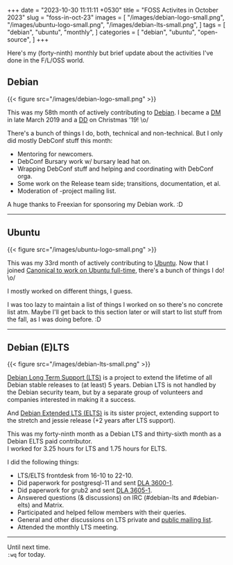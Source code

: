 +++
date = "2023-10-30 11:11:11 +0530"
title = "FOSS Activites in October 2023"
slug = "foss-in-oct-23"
images = [
    "/images/debian-logo-small.png",
    "/images/ubuntu-logo-small.png",
    "/images/debian-lts-small.png",
]
tags = [
    "debian",
    "ubuntu",
    "monthly",
]
categories = [
    "debian",
    "ubuntu",
    "open-source",
]
+++

Here's my (forty-ninth) monthly but brief update about the activities I've done in the F/L/OSS world.

## Debian
{{< figure src="/images/debian-logo-small.png" >}}

This was my 58th month of actively contributing to [Debian](https://www.debian.org/).
I became a [DM](https://wiki.debian.org/DebianMaintainer) in late March 2019 and a [DD](https://wiki.debian.org/DebianDeveloper) on Christmas '19! \o/

There's a bunch of things I do, both, technical and non-technical. But I only did mostly DebConf stuff this month:

- Mentoring for newcomers.
- DebConf Bursary work w/ bursary lead hat on.
- Wrapping DebConf stuff and helping and coordinating with DebConf orga.
- Some work on the Release team side; transitions, documentation, et al.
- Moderation of -project mailing list.

A huge thanks to Freexian for sponsoring my Debian work. :D

---

## Ubuntu
{{< figure src="/images/ubuntu-logo-small.png" >}}

This was my 33rd month of actively contributing to [Ubuntu](https://ubuntu.com/about).
Now that I joined [Canonical to work on Ubuntu full-time](https://utkarsh2102.org/posts/hello-canonical/), there's a bunch of things I do! \o/

I mostly worked on different things, I guess.

I was too lazy to maintain a list of things I worked on so there's
no concrete list atm. Maybe I'll get back to this section later or
will start to list stuff from the fall, as I was doing before. :D

---

## Debian (E)LTS
{{< figure src="/images/debian-lts-small.png" >}}

[Debian Long Term Support (LTS)](https://www.freexian.com/en/services/debian-lts.html) is a project to extend the lifetime of all Debian stable releases to (at least) 5 years. Debian LTS is not handled by the Debian security team, but by a separate group of volunteers and companies interested in making it a success.  

And [Debian Extended LTS (ELTS)](https://deb.freexian.com/extended-lts) is its sister project, extending support to the stretch and jessie release (+2 years after LTS support).

This was my forty-ninth month as a Debian LTS and thirty-sixth month as a Debian ELTS paid contributor.  
I worked for 3.25 hours for LTS and 1.75 hours for ELTS.

I did the following things:

- LTS/ELTS frontdesk from 16-10 to 22-10.
- Did paperwork for postgresql-11 and sent [DLA 3600-1](https://lists.debian.org/debian-lts-announce/2023/10/msg00003.html).
- Did paperwork for grub2 and sent [DLA 3605-1](https://lists.debian.org/debian-lts-announce/2023/10/msg00007.html).
- Answered questions (& discussions) on IRC (#debian-lts and #debian-elts) and Matrix.
- Participated and helped fellow members with their queries.
- General and other discussions on LTS private and [public mailing list](https://lists.debian.org/debian-lts/2023/10/threads.html).
- Attended the monthly LTS meeting.

---

Until next time.  
`:wq` for today.
